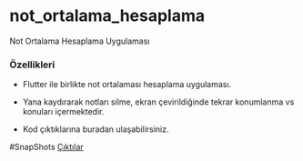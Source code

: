 # not_ortalama_hesaplama

Not Ortalama Hesaplama Uygulaması

### Özellikleri

- Flutter ile birlikte not ortalaması hesaplama uygulaması.
- Yana kaydırarak notları silme, ekran çevirildiğinde tekrar konumlanma vs konuları içermektedir.

- Kod çıktıklarına buradan ulaşabilirsiniz.

#SnapShots [Çıktılar](https://github.com/hvarmis21/not_ortalama_hesaplama/tree/master/snapshots)

